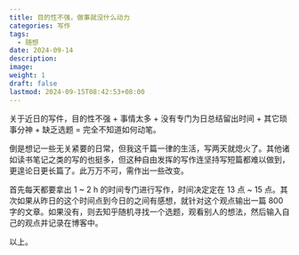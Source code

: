 ```yaml
---
title: 目的性不强，做事就没什么动力
categories: 写作
tags:
  - 随想
date: 2024-09-14
description: 
image: 
weight: 1
draft: false
lastmod: 2024-09-15T08:42:53+08:00
---
```

关于近日的写件，目的性不强 + 事情太多 + 没有专门为日总结留出时间 + 其它琐事分神 + 缺乏选题 = 完全不知道如何动笔。

倒是想记一些无关紧要的日常，但我这千篇一律的生活，写两天就熄火了。其他诸如读书笔记之类的写的也挺多，但这种自由发挥的写作连坚持写短篇都难以做到，更遑论日更长篇了。此万万不可，需作出一些改变。

首先每天都要拿出 1 ~ 2 h 的时间专门进行写作，时间决定定在 13 点 ~ 15 点。其次如果从昨日的这个时间点到今日的之间有感想，就针对这个观点输出一篇 800 字的文章。如果没有，则去知乎随机寻找一个选题，观看别人的想法，然后输入自己的观点并记录在博客中。

以上。


